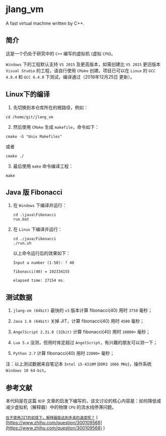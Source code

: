 # jlang_vm

A fast virtual machine written by C++.

## 简介

这是一个仍处于研究中的 `C++` 编写的虚拟机 (虚拟 `CPU`)。

`Windows` 下的工程默认支持 `VS 2015` 及更高版本，如需创建比 `VS 2015` 更旧版本 `Visual Studio` 的工程，请自行使用 `CMake` 创建。项目已可以在 `Linux` 的 `GCC 4.8.4` 和 `GCC 6.4.0` 下测试，编译通过（2018年12月25日 更新）。

## Linux下的编译

1. 先切换到本仓库所在的根路径，例如：

```shell
cd /home/git/jlang_vm
```

2. 然后使用 `CMake` 生成 `makefile`，命令如下：

```shell
cmake -G "Unix Makefiles"
```

或者

```shell
cmake ./
```

3. 最后使用 `make` 命令编译工程：

```shell
make
```

## Java 版 Fibonacci

1. 在 `Windows` 下编译并运行：

    ```shell
    cd .\java\Fibonacci
    run.bat
    ```

2. 在 `Linux` 下编译并运行：

    ```shell
    cd ./java/Fibonacci
    ./run.sh
    ```

    以上命令运行后的效果如下：

    ```shell
    Input a number (1-50): ? 40

    fibonacci(40) = 102334155

    elapsed time: 27154 ms.
    ```

## 测试数据

1. `jlang-vm (64bit)` 最快的 `v3` 版本计算 fibonacci(40) 用时 `3750` 毫秒；

2. `Java 1.8 (64bit)` 关掉 JIT，计算 fibonacci(40) 用时 `4500` 毫秒；

3. `AngelScript 2.31.0 (32bit)` 计算 fibonacci(40) 用时 `10000+` 毫秒；

4. `Lua 5.x` 没测，但用时肯定超过 `AngelScript`，有兴趣的朋友可以测一下；

5. `Python 2.7` 计算 fibonacci(40) 用时 `22000+` 毫秒；

注：以上测试数据来自笔记本 `Intel i5-4310M` (`DDR3 1866 MHz`)，操作系统 `Windows 10 64-bit`。

## 参考文献

本代码是在这篇 `知乎` 文章的启发下编写的，该文讨论的核心内容是：如何降低或减少虚拟机（解释器）中的物理 `CPU` 的流水线停滞问题。

 [`在不使用JIT的前提下，解释器能达到多高的速度呢？`](https://www.zhihu.com/question/300109568) ( [https://www.zhihu.com/question/300109568](https://www.zhihu.com/question/300109568) )
